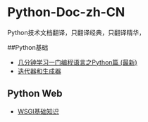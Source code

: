 Python-Doc-zh-CN
================

Python技术文档翻译，只翻译经典，只翻译精华，

##Python基础

- [几分钟学习一门编程语言之Python篇 (最新)](https://github.com/mainframer/Python-Doc-zh-CN/blob/master/%E5%87%A0%E5%88%86%E9%92%9F%E5%AD%A6%E4%B9%A0%E4%B8%80%E9%97%A8%E7%BC%96%E7%A8%8B%E8%AF%AD%E8%A8%80%E4%B9%8BPython%E7%AF%87%20(%E6%9C%80%E6%96%B0).md)  
- [迭代器和生成器](https://github.com/mainframer/Python-Doc-zh-CN/blob/master/%E8%BF%AD%E4%BB%A3%E5%99%A8%E5%92%8C%E7%94%9F%E6%88%90%E5%99%A8.md)

## Python Web
- [WSGI基础知识](https://github.com/mainframer/Python-Doc-zh-CN/blob/master/WSGI%E5%9F%BA%E7%A1%80%E7%9F%A5%E8%AF%86.md)  

